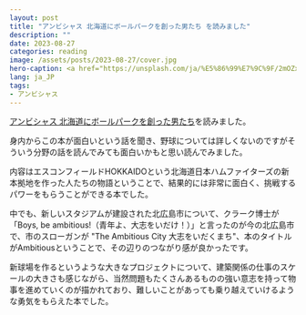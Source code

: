 ```yaml
---
layout: post
title: "アンビシャス 北海道にボールパークを創った男たち を読みました"
description: ""
date: 2023-08-27
categories: reading
image: /assets/posts/2023-08-27/cover.jpg
hero-caption: <a href="https://unsplash.com/ja/%E5%86%99%E7%9C%9F/2mOZxZV51xk?utm_source=unsplash&utm_medium=referral&utm_content=creditCopyText">Unsplash</a>の<a href="https://unsplash.com/ja/@fhlcreative?utm_source=unsplash&utm_medium=referral&utm_content=creditCopyText">Phil Goodwin</a>が撮影した写真
lang: ja_JP
tags:
- アンビシャス
---
```


[アンビシャス 北海道にボールパークを創った男たち](https://www.amazon.co.jp/アンビシャス-北海道にボールパークを創った男たち-鈴木-忠平/dp/4163916784)を読みました。

身内からこの本が面白いという話を聞き、野球については詳しくないのですがそういう分野の話を読んでみても面白いかもと思い読んでみました。

内容はエスコンフィールドHOKKAIDOという北海道日本ハムファイターズの新本拠地を作った人たちの物語ということで、結果的には非常に面白く、挑戦するパワーをもらうことができる本でした。

中でも、新しいスタジアムが建設された北広島市について、クラーク博士が「Boys, be ambitious!（青年よ、大志をいだけ！）」と言ったのが今の北広島市で、市のスローガンが "The Ambitious City 大志をいだくまち"、本のタイトルがAmbitiousということで、その辺りのつながり感が良かったです。

新球場を作るというような大きなプロジェクトについて、建築関係の仕事のスケールの大きさも感じながら、当然問題もたくさんあるものの強い意志を持って物事を進めていくのが描かれており、難しいことがあっても乗り越えていけるような勇気をもらえた本でした。